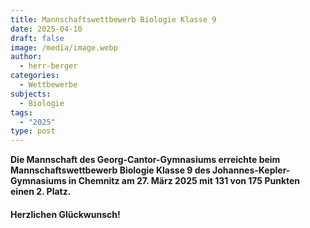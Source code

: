 ```yaml
---
title: Mannschaftswettbewerb Biologie Klasse 9
date: 2025-04-10
draft: false
image: /media/image.webp
author:
  - herr-berger
categories:
  - Wettbewerbe
subjects:
  - Biologie
tags:
  - "2025"
type: post
---
```

**Die Mannschaft des Georg-Cantor-Gymnasiums erreichte beim Mannschaftswettbewerb Biologie Klasse 9 des Johannes-Kepler-Gymnasiums in Chemnitz am 27. März 2025 mit 131 von 175 Punkten einen 2. Platz.**

#### Herzlichen Glückwunsch! 




